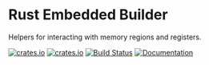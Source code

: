# Rust Embedded Builder

Helpers for interacting with memory regions and registers.

[![crates.io](https://img.shields.io/crates/d/embedded-builder.svg)](https://crates.io/crates/embedded-builder)
[![crates.io](https://img.shields.io/crates/v/embedded-builder.svg)](https://crates.io/crates/embedded-builder)
[![Build Status](https://travis-ci.org/ryankurte/rust-embedded-builder.svg?branch=master)](https://travis-ci.org/ryankurte/rust-embedded-builder)
[![Documentation](https://img.shields.io/badge/docs-godoc-blue.svg)](https://docs.rs/embedded-builder)
